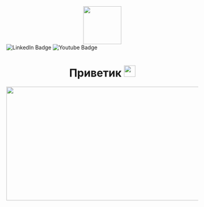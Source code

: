 <div id="header" align="center">
  <img src="https://media.giphy.com/media/YG1EGhFusHD3VynIFD/giphy.gif" width="100"/>
</div>
<div id="badges">
<img src="https://img.shields.io/badge/LinkedIn-blue?style=for-the-badge&logo=linkedin&logoColor=white" alt="LinkedIn Badge"/>
<img src="https://img.shields.io/badge/YouTube-red?style=for-the-badge&logo=youtube&logoColor=white" alt="Youtube Badge"/>
</div>
<div id="viewprof" align="center">
  <img src="https://komarev.com/ghpvc/?username= your-github-username&style=flat-square&color=blue" alt=""/>
</div>
<div id="heythere" align="center">
  <h1>
  Приветик
  <img src="https://media.giphy.com/media/hvRJCLFzcasrR4ia7z/giphy.gif" width="30px"/>
</h1>
</div>
<div align="center">
  <img src="https://media.giphy.com/media/SWkGtcAKXkL3W7uMZW/giphy.gif" width="600" height="300"/>
</div>
